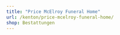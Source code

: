 ```yaml
---
title: "Price McElroy Funeral Home"
url: /kenton/price-mcelroy-funeral-home/
shop: Bestattungen
---
```

